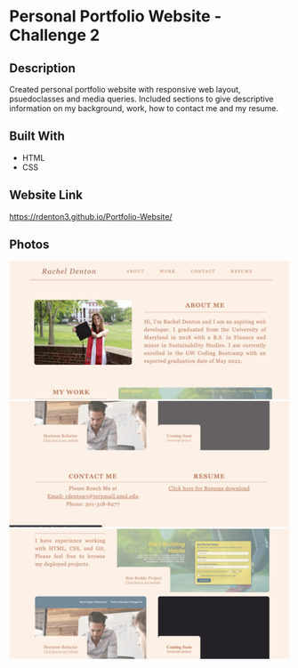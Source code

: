 # Personal Portfolio Website - Challenge 2

## Description
Created personal portfolio website with responsive web layout, psuedoclasses and media queries. Included sections to give descriptive information on my background, work, how to contact me and my resume.


## Built With
* HTML
* CSS

## Website Link
https://rdenton3.github.io/Portfolio-Website/ 

## Photos
![Portfolio Website Photo1](./assets/images/website1.png)
![Portfolio Website Photo2](./assets/images/website2.png)
![Portfolio Website Photo3](./assets/images/website3.png)